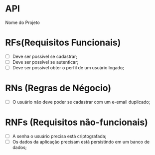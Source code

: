 # API

Nome do Projeto

# RFs(Requisitos Funcionais)
- [ ] Deve ser possível se cadastrar;
- [ ] Deve ser possível se autenticar;
- [ ] Deve ser possível obter o perfil de um usuário logado;

# RNs (Regras de Négocio)
- [ ] O usuário não deve poder se cadastrar com um e-email duplicado;

# RNFs (Requisitos não-funcionais)
- [ ] A senha o usuário precisa está criptografada;
- [ ] Os dados da aplicação precisam está persistindo em um banco de dados;